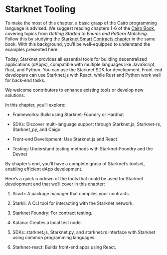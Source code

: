 # Starknet Tooling

To make the most of this chapter, a basic grasp of the Cairo programming
language is advised. We suggest reading chapters 1-6 of the [Cairo
Book](https://book.cairo-lang.org/title-page.html), covering topics from
_Getting Started_ to _Enums and Pattern Matching._ Follow this by
studying the [Starknet Smart Contracts
chapter](https://book.cairo-lang.org/ch99-00-starknet-smart-contracts.html)
in the same book. With this background, you’ll be well-equipped to
understand the examples presented here.

Today, Starknet provides all essential tools for building decentralized
applications (dApps), compatible with multiple languages like
JavaScript, Rust, and Python. You can use the Starknet SDK for
development. Front-end developers can use Starknet.js with React, while
Rust and Python work well for back-end tasks.

We welcome contributors to enhance existing tools or develop new
solutions.

In this chapter, you’ll explore:

- Frameworks: Build using Starknet-Foundry or Hardhat

- SDKs: Discover multi-language support through Starknet.js,
  Starknet-rs, Starknet_py, and Caigo

- Front-end Development: Use Starknet.js and React

- Testing: Understand testing methods with Starknet-Foundry and the Devnet

By chapter’s end, you’ll have a complete grasp of Starknet’s toolset,
enabling efficient dApp development.

Here’s a quick rundown of the tools that could be used for Starknet
development and that we’ll cover in this chapter:

1.  Scarb: A package manager that compiles your contracts.

2.  Starkli: A CLI tool for interacting with the Starknet network.

3.  Starknet Foundry: For contract testing.

4.  Katana: Creates a local test node.

5.  SDKs: starknet.js, Starknet.py, and starknet.rs interface with
    Starknet using common programming languages.

6.  Starknet-react: Builds front-end apps using React.
